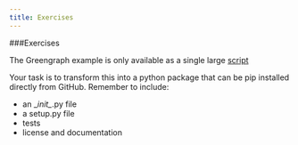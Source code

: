 ```yaml
---
title: Exercises
---
```


###Exercises

The Greengraph example is only available as a single large [script](https://github.com/UCL/rsd-engineeringcourse/blob/master/session04/python/greengraph.py)

Your task is to transform this into a python package that can be pip installed directly from GitHub. Remember to include:

- an \__init\__.py file
- a setup.py file
- tests
- license and documentation


